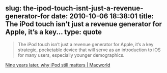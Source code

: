 slug: the-ipod-touch-isnt-just-a-revenue-generator-for
date: 2010-10-06 18:38:01
title: The iPod touch isn’t just a revenue generator for Apple, it’s a key...
type: quote
---

> The iPod touch isn’t just a revenue generator for Apple, it’s a key strategic, pocketable device that will serve as an introduction to iOS for many users, especially younger demographics.

[Nine years later, why iPod still matters | Macworld](http://www.macworld.com/article/154414/2010/10/gartenberg_ipod.html)

